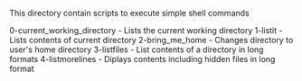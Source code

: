 This directory contain scripts to execute simple shell commands

0-current_working_directory - Lists the current working directory
1-listit - Lists contents of current directory
2-bring_me_home - Changes directory to user's home directory
3-listfiles - List contents of a directory in long formats
4-listmorelines - Diplays contents including hidden files in long format
